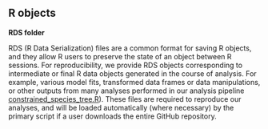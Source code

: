 
## R objects

**RDS folder**

RDS (R Data Serialization) files are a common format for saving R objects, and they allow R users to preserve the state of an object between R sessions. For reproducibility, we provide RDS objects corresponding to intermediate or final R data objects 
generated in the course of analysis. For example, various model fits, transformed data frames or data manipulations, or other outputs from many analyses performed in our analysis pipeline [constrained_species_tree.R](../constrained_species_tree.R)). These files are required to reproduce our analyses, and will be loaded automatically (where necessary) by the primary script if a user downloads the entire GitHub repository.